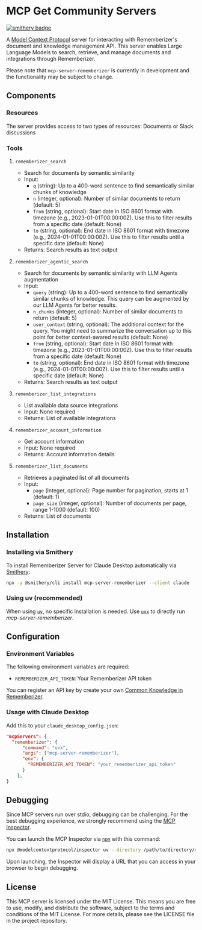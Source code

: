 # MCP Get Community Servers

[![smithery badge](https://smithery.ai/badge/mcp-server-rememberizer)](https://smithery.ai/server/mcp-server-rememberizer)

A [Model Context Protocol](https://www.anthropic.com/news/model-context-protocol) server for interacting with Rememberizer's document and knowledge management API. This server enables Large Language Models to search, retrieve, and manage documents and integrations through Rememberizer.

Please note that `mcp-server-rememberizer` is currently in development and the functionality may be subject to change.

## Components

### Resources

The server provides access to two types of resources: Documents or Slack discussions

### Tools

1. `rememberizer_search`

   - Search for documents by semantic similarity
   - Input:
     - `q` (string): Up to a 400-word sentence to find semantically similar chunks of knowledge
     - `n` (integer, optional): Number of similar documents to return (default: 5)
     - `from` (string, optional): Start date in ISO 8601 format with timezone (e.g., 2023-01-01T00:00:00Z). Use this to filter results from a specific date (default: None)
     - `to` (string, optional): End date in ISO 8601 format with timezone (e.g., 2024-01-01T00:00:00Z). Use this to filter results until a specific date (default: None)
   - Returns: Search results as text output

2. `rememberizer_agentic_search`

   - Search for documents by semantic similarity with LLM Agents augmentation
   - Input:
     - `query` (string): Up to a 400-word sentence to find semantically similar chunks of knowledge. This query can be augmented by our LLM Agents for better results.
     - `n_chunks` (integer, optional): Number of similar documents to return (default: 5)
     - `user_context` (string, optional): The additional context for the query. You might need to summarize the conversation up to this point for better context-awared results (default: None)
     - `from` (string, optional): Start date in ISO 8601 format with timezone (e.g., 2023-01-01T00:00:00Z). Use this to filter results from a specific date (default: None)
     - `to` (string, optional): End date in ISO 8601 format with timezone (e.g., 2024-01-01T00:00:00Z). Use this to filter results until a specific date (default: None)
   - Returns: Search results as text output

3. `rememberizer_list_integrations`

   - List available data source integrations
   - Input: None required
   - Returns: List of available integrations

4. `rememberizer_account_information`

   - Get account information
   - Input: None required
   - Returns: Account information details

5. `rememberizer_list_documents`

   - Retrieves a paginated list of all documents
   - Input:
     - `page` (integer, optional): Page number for pagination, starts at 1 (default: 1)
     - `page_size` (integer, optional): Number of documents per page, range 1-1000 (default: 100)
   - Returns: List of documents

## Installation

### Installing via Smithery

To install Rememberizer Server for Claude Desktop automatically via [Smithery](https://smithery.ai/server/mcp-server-rememberizer):

```bash
npx -y @smithery/cli install mcp-server-rememberizer --client claude
```

### Using uv (recommended)

When using [`uv`](https://docs.astral.sh/uv/), no specific installation is needed. Use [`uvx`](https://docs.astral.sh/uv/guides/tools/) to directly run _mcp-server-rememberizer_.

## Configuration

### Environment Variables

The following environment variables are required:

- `REMEMBERIZER_API_TOKEN`: Your Rememberizer API token

You can register an API key by create your own [Common Knowledge in Rememberizer](https://docs.rememberizer.ai/developer/registering-and-using-api-keys).

### Usage with Claude Desktop

Add this to your `claude_desktop_config.json`:

```json
"mcpServers": {
  "rememberizer": {
      "command": "uvx",
      "args": ["mcp-server-rememberizer"],
      "env": {
        "REMEMBERIZER_API_TOKEN": "your_rememberizer_api_token"
      }
    },
}
```

## Debugging

Since MCP servers run over stdio, debugging can be challenging. For the best debugging
experience, we strongly recommend using the [MCP Inspector](https://github.com/modelcontextprotocol/inspector).

You can launch the MCP Inspector via [`npm`](https://docs.npmjs.com/downloading-and-installing-node-js-and-npm) with this command:

```bash
npx @modelcontextprotocol/inspector uv --directory /path/to/directory/mcp-servers-rememberizer/src/mcp_server_rememberizer run mcp-server-rememberizer
```

Upon launching, the Inspector will display a URL that you can access in your browser to begin debugging.

## License

This MCP server is licensed under the MIT License. This means you are free to use, modify, and distribute the software, subject to the terms and conditions of the MIT License. For more details, please see the LICENSE file in the project repository.
